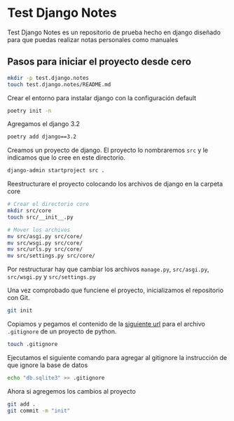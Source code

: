 # Test Django Notes

Test Django Notes es un repositorio de prueba hecho en django diseñado para que puedas realizar notas personales como manuales

## Pasos para iniciar el proyecto desde cero

```bash
mkdir -p test.django.notes
touch test.django.notes/README.md
```


Crear el entorno para instalar django con la configuración default
```bash
poetry init -n
```

Agregamos el django 3.2
```bash
poetry add django==3.2
```

Creamos un proyecto de django.
El proyecto lo nombraremos `src` y le indicamos que lo cree en este directorio.

```bash
django-admin startproject src .
```

Reestructurare el proyecto colocando los archivos de django en la carpeta core
```bash
# Crear el directorio core
mkdir src/core
touch src/__init__.py

# Mover los archivos 
mv src/asgi.py src/core/
mv src/wsgi.py src/core/
mv src/urls.py src/core/
mv src/settings.py src/core/
```

Por restructurar hay que cambiar los archivos `manage.py`, `src/asgi.py`, `src/wsgi.py` y `src/settings.py`




Una vez comprobado que funciene el proyecto, inicializamos el repositorio con Git.
```bash
git init
```

Copiamos y pegamos el contenido de la [siguiente url](https://raw.githubusercontent.com/github/gitignore/main/Python.gitignore) para el archivo `.gitignore` de un proyecto de python.

```bash
touch .gitignore
```

Ejecutamos el siguiente comando para agregar al gitignore la instrucción de que ignore la base de datos
```bash
echo "db.sqlite3" >> .gitignore
```

Ahora si agregemos los cambios al proyecto

```bash
git add .
git commit -m "init"
```
